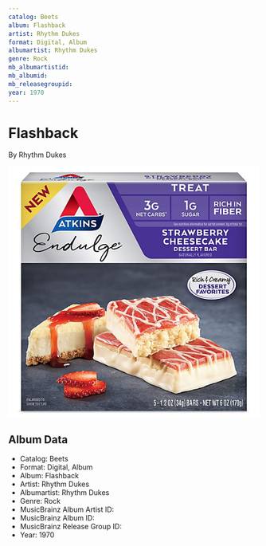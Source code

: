 ```yaml
---
catalog: Beets
album: Flashback
artist: Rhythm Dukes
format: Digital, Album
albumartist: Rhythm Dukes
genre: Rock
mb_albumartistid: 
mb_albumid: 
mb_releasegroupid: 
year: 1970
---
```


# Flashback

By Rhythm Dukes

![](../../assets/beetscovers/Rhythm_Dukes-Flashback.jpg)

## Album Data

- Catalog: Beets
- Format: Digital, Album
- Album: Flashback
- Artist: Rhythm Dukes
- Albumartist: Rhythm Dukes
- Genre: Rock
- MusicBrainz Album Artist ID: 
- MusicBrainz Album ID: 
- MusicBrainz Release Group ID: 
- Year: 1970

